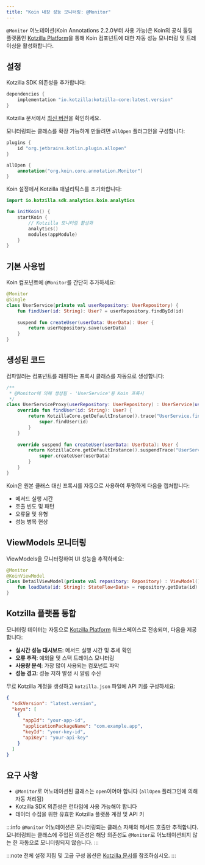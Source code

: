 ```yaml
---
title: "Koin 내장 성능 모니터링: @Monitor"
---
```


`@Monitor` 어노테이션(Koin Annotations 2.2.0부터 사용 가능)은 Koin의 공식 툴링 플랫폼인 [Kotzilla Platform](https://kotzilla.io)을 통해 Koin 컴포넌트에 대한 자동 성능 모니터링 및 트레이싱을 활성화합니다.

## 설정

Kotzilla SDK 의존성을 추가합니다:

```kotlin
dependencies {
    implementation "io.kotzilla:kotzilla-core:latest.version"
}
```

Kotzilla 문서에서 [최신 버전](https://doc.kotzilla.io/docs/releaseNotes/changelogSDK)을 확인하세요.

모니터링되는 클래스를 확장 가능하게 만들려면 `allOpen` 플러그인을 구성합니다:

```kotlin
plugins {
    id "org.jetbrains.kotlin.plugin.allopen"
}

allOpen {
    annotation("org.koin.core.annotation.Monitor")
}
```

Koin 설정에서 Kotzilla 애널리틱스를 초기화합니다:

```kotlin
import io.kotzilla.sdk.analytics.koin.analytics

fun initKoin() {
    startKoin {
        // Kotzilla 모니터링 활성화
        analytics()
        modules(appModule)
    }
}
```

## 기본 사용법

Koin 컴포넌트에 `@Monitor`를 간단히 추가하세요:

```kotlin
@Monitor
@Single
class UserService(private val userRepository: UserRepository) {
    fun findUser(id: String): User? = userRepository.findById(id)
    
    suspend fun createUser(userData: UserData): User {
        return userRepository.save(userData)
    }
}
```

## 생성된 코드

컴파일러는 컴포넌트를 래핑하는 프록시 클래스를 자동으로 생성합니다:

```kotlin
/**
 * @Monitor에 의해 생성됨 - 'UserService'용 Koin 프록시
 */
class UserServiceProxy(userRepository: UserRepository) : UserService(userRepository) {
    override fun findUser(id: String): User? { 
        return KotzillaCore.getDefaultInstance().trace("UserService.findUser") { 
            super.findUser(id) 
        } 
    }
    
    override suspend fun createUser(userData: UserData): User { 
        return KotzillaCore.getDefaultInstance().suspendTrace("UserService.createUser") { 
            super.createUser(userData) 
        } 
    }
}
```

Koin은 원본 클래스 대신 프록시를 자동으로 사용하여 투명하게 다음을 캡처합니다:
- 메서드 실행 시간
- 호출 빈도 및 패턴
- 오류율 및 유형
- 성능 병목 현상

## ViewModels 모니터링

ViewModels을 모니터링하여 UI 성능을 추적하세요:

```kotlin
@Monitor
@KoinViewModel
class DetailViewModel(private val repository: Repository) : ViewModel() {
    fun loadData(id: String): StateFlow<Data> = repository.getData(id)
}
```

## Kotzilla 플랫폼 통합

모니터링 데이터는 자동으로 [Kotzilla Platform](https://kotzilla.io) 워크스페이스로 전송되며, 다음을 제공합니다:

- **실시간 성능 대시보드**: 메서드 실행 시간 및 추세 확인
- **오류 추적**: 예외율 및 스택 트레이스 모니터링
- **사용량 분석**: 가장 많이 사용되는 컴포넌트 파악
- **성능 경고**: 성능 저하 발생 시 알림 수신

무료 Kotzilla 계정을 생성하고 `kotzilla.json` 파일에 API 키를 구성하세요:

```json
{
  "sdkVersion": "latest.version",
  "keys": [
    {
      "appId": "your-app-id",
      "applicationPackageName": "com.example.app",
      "keyId": "your-key-id", 
      "apiKey": "your-api-key"
    }
  ]
}
```

## 요구 사항

- `@Monitor`로 어노테이션된 클래스는 `open`이어야 합니다 (`allOpen` 플러그인에 의해 자동 처리됨)
- Kotzilla SDK 의존성은 런타임에 사용 가능해야 합니다
- 데이터 수집을 위한 유효한 Kotzilla 플랫폼 계정 및 API 키

:::info
`@Monitor` 어노테이션은 모니터링되는 클래스 자체의 메서드 호출만 추적합니다. 모니터링되는 클래스에 주입된 의존성은 해당 의존성도 `@Monitor`로 어노테이션되지 않는 한 자동으로 모니터링되지 않습니다.
:::

:::note
전체 설정 지침 및 고급 구성 옵션은 [Kotzilla 문서](https://doc.kotzilla.io)를 참조하십시오.
:::